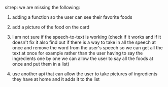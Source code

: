 sitrep:
we are missing the following:
1. adding a function so the user can see their favorite foods
2. add a picture of the food on the card
3. I am not sure if the speech-to-text is working (check if it works and if it doesn't fix it also find out if there is a way to take in all the speech at once and remove the word from the user's speech so we can get all the text at once for example rather than the user having to say the ingredients one by one we can allow the user to say all the foods at once and put them in a list)
  
5. use another api that can allow the user to take pictures of ingredients they have at home and it adds it to the list

